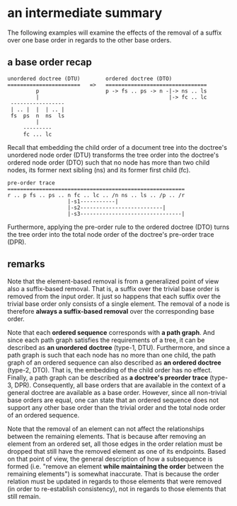 
<!-- ======================================================================= -->
# an intermediate summary

The following examples will examine the effects of the removal of a suffix over
one base order in regards to the other base orders.

<!-- ======================================================================= -->
## a base order recap

```
unordered doctree (DTU)        ordered doctree (DTO)
=======================   =>   ================================
         p                     p -> fs .. ps -> n -|-> ns .. ls
         |                                         |-> fc .. lc
 -----------------
 | .. |  |  | .. |
 fs  ps  n  ns  ls
         |
     ---------
     fc ... lc
```

Recall that embedding the child order of a document tree into the doctree's
unordered node order (DTU) transforms the tree order into the doctree's
ordered node order (DTO) such that no node has more than two child nodes,
its former next sibling (ns) and its former first child (fc).

```
pre-order trace
========================================================
r .. p fs .. ps .. n fc .. lc .. /n ns .. ls .. /p .. /r
                   |-s1-----------|
                   |-s2--------------------------|
                   |-s3--------------------------------|
```

Furthermore, applying the pre-order rule to the ordered doctree (DTO) turns the
tree order into the total node order of the doctree's pre-order trace (DPR).

<!-- ======================================================================= -->
## remarks

Note that the element-based removal is from a generalized point of view also a
suffix-based removal. That is, a suffix over the trivial base order is removed
from the input order. It just so happens that each suffix over the trivial base
order only consists of a single element. The removal of a node is therefore
**always a suffix-based removal** over the corresponding base order.

Note that each **ordered sequence** corresponds with **a path graph**. And
since each path graph satisfies the requirements of a tree, it can be described
as **an unordered doctree** (type-1, DTU). Furthermore, and since a path graph
is such that each node has no more than one child, the path graph of an ordered
sequence can also described as **an ordered doctree** (type-2, DTO). That is,
the embedding of the child order has no effect. Finally, a path graph can be
described as **a doctree's preorder trace** (type-3, DPR). Consequently, all
base orders that are available in the context of a general doctree are available
as a base order. However, since all non-trivial base orders are equal, one can
state that an ordered sequence does not support any other base order than the
trivial order and the total node order of an ordered sequence.

Note that the removal of an element can not affect the relationships between
the remaining elements. That is because after removing an element from an
ordered set, all those edges in the order relation must be dropped that still
have the removed element as one of its endpoints. Based on that point of view,
the general description of how a subsequence is formed (i.e. "remove an element
**while maintaining the order** between the remaining elements") is somewhat
inaccurate. That is because the order relation must be updated in regards to
those elements that were removed (in order to re-establish consistency), not
in regards to those elements that still remain.
